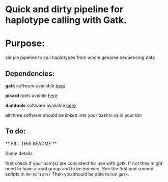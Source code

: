 # Quick and dirty pipeline for haplotype calling with Gatk.

# Purpose:

simple pipeline to call haplotypes from whole genome sequencing data

## Dependencies:

**gatk** software available [here](https://software.broadinstitute.org/gatk/)

**picard** tools avaible [here](https://broadinstitute.github.io/picard/)

**Samtools** software available [here](http://www.htslib.org/)

all three software should be linked into your bashrc or in your bin

## To do:

** FILL THIS README **

Some details:

first check if your bam(s) are consistent for use with gatk. If not they 
might need to have a read group and to be indexed. See the first and 
second scripts in `00-scripts/` 
Then you should be able to run `gatk`.
